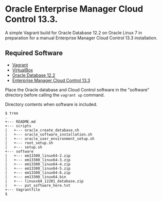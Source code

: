 # Oracle Enterprise Manager Cloud Control 13.3.

A simple Vagrant build for Oracle Database 12.2 on Oracle Linux 7 in preparation for a manual Enterprise Manager Cloud Control 13.3 installation.

## Required Software

* [Vagrant](https://www.vagrantup.com/downloads.html)
* [VirtualBox](https://www.virtualbox.org/wiki/Downloads)
* [Oracle Database 12.2](http://www.oracle.com/technetwork/database/enterprise-edition/downloads/index-092322.html)
* [Enterprise Manager Cloud Control 13.3](http://www.oracle.com/technetwork/oem/enterprise-manager/downloads/index.html)

Place the Oracle database and Cloud Control software in the "software" directory before calling the `vagrant up` command.

Directory contents when software is included.

```
$ tree
.
+--- README.md
+--- scripts
|   +--- oracle_create_database.sh
|   +--- oracle_software_installation.sh
|   +--- oracle_user_environment_setup.sh
|   +--- root_setup.sh
|   +--- setup.sh
+--- software
|   +--- em13300_linux64-2.zip
|   +--- em13300_linux64-3.zip
|   +--- em13300_linux64-4.zip
|   +--- em13300_linux64-5.zip
|   +--- em13300_linux64-6.zip
|   +--- em13300_linux64.bin
|   +--- linuxx64_12201_database.zip
|   +--- put_software_here.txt
+--- Vagrantfile
$
```